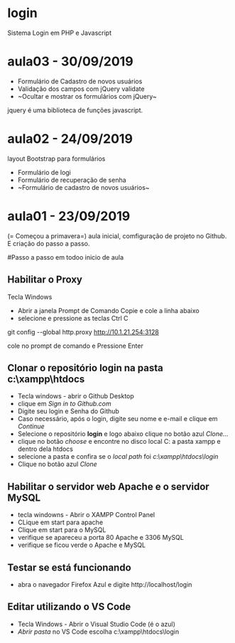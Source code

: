 # login
 Sistema Login em PHP e Javascript

# aula03 - 30/09/2019
- Formulário de Cadastro de novos usuários
- Validação dos campos com jQuery validate
- ~Ocultar e mostrar os formulários com jQuery~ 

jquery é uma biblioteca de funções javascript.

# aula02 - 24/09/2019
layout Bootstrap para formulários
- Formulário de logi
- Formulário de recuperação de senha
- ~Formulário de cadastro de novos usuários~

# aula01 - 23/09/2019
(= Começou a primavera=)
aula inicial, comfiguração de projeto no Github.
E criação do passo a passo.

#Passo a passo em todoo inicio de aula

## Habilitar o Proxy
 Tecla Windows 
 - Abrir a janela Prompt de Comando
 Copie e cole a linha abaixo 
 - selecione e pressione as teclas Ctrl C

 git config --global http.proxy http://10.1.21.254:3128

 cole no prompt de comando e Pressione Enter
 
 ## Clonar o repositório **login** na pasta **c:\xampp\htdocs**
 
  - Tecla windows - abrir o Github Desktop
  - clique em *Sign in to Github.com*
  - Digite seu login e Senha do Github
  - Caso necessário, após o login, digite seu nome e e-mail e clique em *Continue*
  - Selecione o repositório **login** e logo abaixo clique no botão azul *Clone...*
  - clique no botão *choose* e encontre no disco local C: a pasta xampp e dentro dela htdocs
  - selecione a pasta e confira se o *local path* foi *c:\xampp\htdocs\login*
  - Clique no botão azul *Clone*
 
 ## Habilitar o servidor web **Apache** e o servidor **MySQL**
 
 - tecla windowns - Abrir o XAMPP Control Panel
 - CLique em start para apache
 - Clique em start para o MySQL
 - verifique se apareceu a porta 80 Apache e 3306 MySQL
 - verifique se ficou verde o Apache e MySQL
 
 ## Testar se está funcionando
 
 - abra o navegador Firefox Azul e digite http://localhost/login
 
## Editar utilizando o VS Code
- Tecla Windows - Abrir o Visual Studio Code (é o azul)
- *Abrir pasta* no VS Code escolha c:\xampp\htdocs\login

